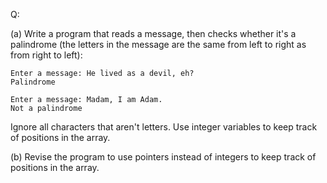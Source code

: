 Q:

(a) Write a program that reads a message, then checks whether it's a palindrome
(the letters in the message are the same from left to right as from right to
left):

```
Enter a message: He lived as a devil, eh?
Palindrome
```

```
Enter a message: Madam, I am Adam.
Not a palindrome
```

Ignore all characters that aren't letters. Use integer variables to keep track
of positions in the array.

(b) Revise the program to use pointers instead of integers to keep track of
positions in the array.
